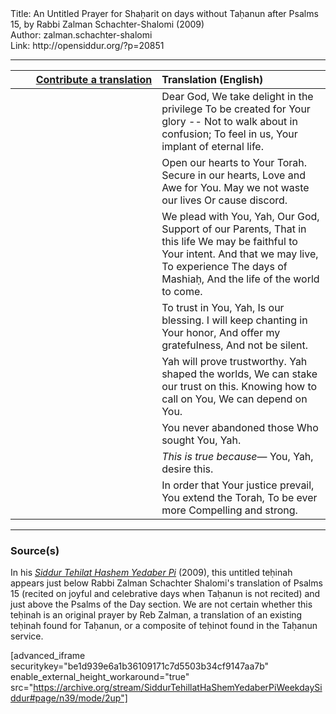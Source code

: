 <html>
<head></head>
<body>
Title: An Untitled Prayer for Shaḥarit on days without Taḥanun after Psalms 15, by Rabbi Zalman Schachter-Shalomi (2009)<br />
Author: zalman.schachter-shalomi<br />
Link: http://opensiddur.org/?p=20851
<p />
<hr />

<table style="margin-left: auto;margin-right: auto;" class="draggable">
<thead><tr><th id="x" style="text-align: right;"><a href="/contributing/upload/">Contribute a translation</a></th><th style="text-align: left;">Translation (English)</th></tr></thead>
<tbody>
<tr><td style="vertical-align:top;" width="46%">
<div class="liturgy"><span lang="he">

</span></div></td>
 
<td style="vertical-align:top;" width="53%">
<div class="english">
Dear God,
We take delight in the privilege
To be created for Your glory --
Not to walk about in confusion;
To feel in us, 
Your implant of eternal life.
</div></td></tr>


<tr><td style="vertical-align:top;" width="46%">
<div class="liturgy"><span lang="he">

</span></div></td>
 
<td style="vertical-align:top;" width="53%">
<div class="english">
Open our hearts to Your Torah.
Secure in our hearts, 
Love and Awe for You.
May we not waste our lives
Or cause discord.
</div></td></tr>


<tr><td style="vertical-align:top;" width="46%">
<div class="liturgy"><span lang="he">

</span></div></td>
 
<td style="vertical-align:top;" width="53%">
<div class="english">
We plead with You, Yah, 
Our God, 
Support of our Parents, 
That in this life
We may be faithful to Your intent.
And that we may live, 
To experience 
The days of Mashiaḥ, 
And the life of the world to come.
</div></td></tr>


<tr><td style="vertical-align:top;" width="46%">
<div class="liturgy"><span lang="he">

</span></div></td>
 
<td style="vertical-align:top;" width="53%">
<div class="english">
To trust in You, Yah,
Is our blessing.
I will keep chanting in Your honor,
And offer my gratefulness,  
And not be silent.
</div></td></tr>


<tr><td style="vertical-align:top;" width="46%">
<div class="liturgy"><span lang="he">

</span></div></td>
 
<td style="vertical-align:top;" width="53%">
<div class="english">
Yah will prove trustworthy.
Yah shaped the worlds,
We can stake our trust on this.
Knowing how to call on You, 
We can depend on You.
</div></td></tr>


<tr><td style="vertical-align:top;" width="46%">
<div class="liturgy"><span lang="he">

</span></div></td>
 
<td style="vertical-align:top;" width="53%">
<div class="english">
You never abandoned those 
Who sought You, Yah.
</div></td></tr>


<tr><td style="vertical-align:top;" width="46%">
<div class="liturgy"><span lang="he">

</span></div></td>
 
<td style="vertical-align:top;" width="53%">
<div class="english">
<em>This is true because</em>—
You, Yah,
desire this.
</div></td></tr>


<tr><td style="vertical-align:top;" width="46%">
<div class="liturgy"><span lang="he">

</span></div></td>
 
<td style="vertical-align:top;" width="53%">
<div class="english">
In order that Your justice prevail,
You extend the Torah,
To be ever more 
Compelling and strong.
</div></td></tr>
</tbody></table>

<hr />

<h3>Source(s)</h3>

In his <em><a href="https://opensiddur.org/compilations/siddurim/reb-zalmans-open-siddur-tehillat-hashem/">Siddur Tehilat Hashem Yedaber Pi</a></em> (2009), this untitled teḥinah appears just below Rabbi Zalman Schachter Shalomi's translation of Psalms 15 (recited on joyful and celebrative days when Taḥanun is not recited) and just above the Psalms of the Day section. We are not certain whether this teḥinah is an original prayer by Reb Zalman, a translation of an existing teḥinah found for Taḥanun, or a composite of teḥinot found in the Taḥanun service.

[advanced_iframe securitykey="be1d939e6a1b36109171c7d5503b34cf9147aa7b" enable_external_height_workaround="true" src="https://archive.org/stream/SiddurTehillatHaShemYedaberPiWeekdaySiddur#page/n39/mode/2up"]
</body>
</html>